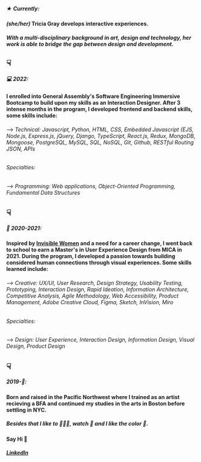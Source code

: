 ##### ★ **Currently:**
#### *(she/her)* Tricia Gray develops interactive experiences.
##### With a multi-disciplinary background in art, design and technology, her work is able to bridge the gap between design and development.
## ☟
##### 💻 **2022:** 
#### I enrolled into General Assembly's Software Engineering Immersive Bootcamp to build upon my skills as an Interaction Designer. After 3 intense months in the program, I developed frontend and backend skills, some skills include:

###### --> Technical: Javascript, Python, HTML, CSS, Embedded Javascript (EJS, Node.js, Express.js, jQuery, Django, TypeScript, React.js, Redux, MongoDB, Mongoose, PostgreSQL, MySQL, SQL, NoSQL, Git, Github, RESTful Routing JSON, APIs

###### *Specialties:* 

###### --> Programming: Web applications, Object-Oriented Programming, Fundamental Data Structures
## ☟
##### 🫶 **2020-2021:** 
#### Inspired by [Invisible Women](https://bookshop.org/p/books/invisible-women-data-bias-in-a-world-designed-for-men-caroline-criado-perez/15136602?ean=9781419735219) and a need for a career change, I went back to school to earn a Master's in User Experience Design from MICA in 2021. During the program, I developed a passion towards building considered human connections through visual experiences. Some skills learned include:

###### --> Creative: UX/UI, User Research, Design Strategy, Usability Testing, Prototyping, Interaction Design, Rapid Ideation, Information Architecture, Competitive Analysis, Agile Methodology, Web Accessibility, Product Management, Adobe Creative Cloud, Figma, Sketch, InVision, Miro

###### *Specialties:* 

###### --> Design: User Experience, Interaction Design, Information Design, Visual Design, Product Design
## ☟
##### **2019-🥚:**
#### Born and raised in the Pacific Northwest where I trained as an artist recieving a BFA and continued my studies in the arts in Boston before settling in NYC. 


##### Besides that I like to 🏃🏻‍♀️, watch 🎥 and I like the color 🔵.

#### Say Hi 👋
##### [LinkedIn](https://www.linkedin.com/in/tgray-nyc/)
